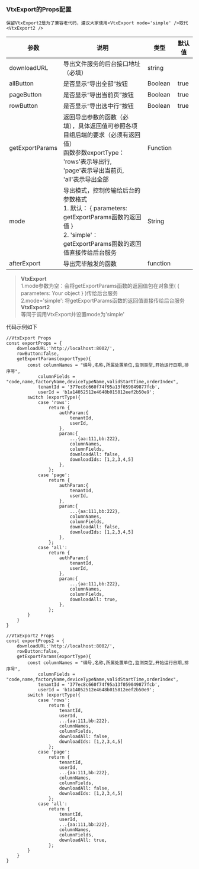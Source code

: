 ### VtxExport的Props配置

```
保留VtxExport2是为了兼容老代码，建议大家使用<VtxExport mode='simple' />取代<VtxExport2 />
```

| **参数**        | **说明**   | **类型** | **默认值** |
|-----------------|----------------|----------|------------|
| downloadURL     | 导出文件服务的后台接口地址（必填）                                                                                                                            | string   |            |
| allButton       | 是否显示“导出全部”按钮                                                                                                                                        | Boolean  | true       |
| pageButton      | 是否显示“导出当前页”按钮                                                                                                                                      | Boolean  | true       |
| rowButton       | 是否显示“导出选中行”按钮                                                                                                                                      | Boolean  | true       |
| getExportParams | 返回导出参数的函数（必填），具体返回值可参照各项目组后端的要求（必须有返回值） <br/>函数参数exportType： <br/>'rows'表示导出行,<br/> 'page'表示导出当前页,<br/> 'all'表示导出全部 | Function |            |
| mode       | 导出模式，控制传输给后台的参数格式 <br/> 1. 默认： { parameters: getExportParams函数的返回值 }<br/>2. 'simple'：getExportParams函数的返回值直接传给后台服务   | String  |        |
| afterExport   | 导出完毕触发的函数   | function  |        |

> **VtxExport**   
>1.mode参数为空：会将getExportParams函数的返回值包在对象里( { parameters: Your object } )传给后台服务  
>2.mode='simple': 将getExportParams函数的返回值直接传给后台服务  
> **VtxExport2**   
> 等同于调用VtxExport并设置mode为'simple'

代码示例如下

```
//VtxExport Props
const exportProps = {
    downloadURL:'http://localhost:8002/',
    rowButton:false,
    getExportParams(exportType){
        const columnNames = "编号,名称,所属处置单位,监测类型,开始运行日期,排序号",
            columnFields = "code,name,factoryName,deviceTypeName,validStartTime,orderIndex",
            tenantId = '377ec8c660f74f95a13f059049877fcb',
            userId = 'b1a14052512e4648b015812eef2b50e9';
        switch (exportType){
            case 'rows':
                return {
                    authParam:{
                        tenantId,
                        userId,
                    },
                    param:{
                        ...{aa:111,bb:222},
                        columnNames,
                        columnFields,
                        downloadAll: false,
                        downloadIds: [1,2,3,4,5]
                    },
                };
            case 'page':
                return {
                    authParam:{
                        tenantId,
                        userId,
                    },
                    param:{
                        ...{aa:111,bb:222},
                        columnNames,
                        columnFields,
                        downloadAll: false,
                        downloadIds: [1,2,3,4,5]
                    },
                };
            case 'all':
                return {
                    authParam:{
                        tenantId,
                        userId,
                    },
                    param:{
                        ...{aa:111,bb:222},
                        columnNames,
                        columnFields,
                        downloadAll: true,
                    },
                };
        }
    }
}

//VtxExport2 Props
const exportProps2 = {
    downloadURL:'http://localhost:8002/',
    rowButton:false,
    getExportParams(exportType){
        const columnNames = "编号,名称,所属处置单位,监测类型,开始运行日期,排序号",
            columnFields = "code,name,factoryName,deviceTypeName,validStartTime,orderIndex",
            tenantId = '377ec8c660f74f95a13f059049877fcb',
            userId = 'b1a14052512e4648b015812eef2b50e9';
        switch (exportType){
            case 'rows':
                return {
                    tenantId,
                    userId,
                    ...{aa:111,bb:222},
                    columnNames,
                    columnFields,
                    downloadAll: false,
                    downloadIds: [1,2,3,4,5]
                };
            case 'page':
                return {
                    tenantId,
                    userId,
                    ...{aa:111,bb:222},
                    columnNames,
                    columnFields,
                    downloadAll: false,
                    downloadIds: [1,2,3,4,5]
                };
            case 'all':
                return {
                    tenantId,
                    userId,
                    ...{aa:111,bb:222},
                    columnNames,
                    columnFields,
                    downloadAll: true,
                };
        }
    }
}
```


